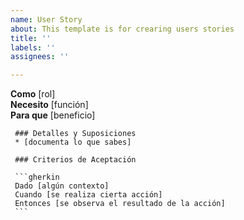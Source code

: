 ```yaml
---
name: User Story
about: This template is for crearing users stories
title: ''
labels: ''
assignees: ''

---
```


**Como** [rol]  
     **Necesito** [función]  
     **Para que** [beneficio]  
       
     ### Detalles y Suposiciones
     * [documenta lo que sabes]
       
     ### Criterios de Aceptación  
       
     ```gherkin
     Dado [algún contexto]
     Cuando [se realiza cierta acción]
     Entonces [se observa el resultado de la acción]
     ```
